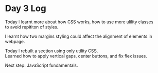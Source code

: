 # Day 3 Log

Today I learnt more about how CSS works, how to use more ulility classes to avoid repititon of styles.

I learnt how two margins styling could affect the alignment of elements in webpage.

Today I rebuilt a section using only utility CSS.  
Learned how to apply vertical gaps, center buttons, and fix flex issues.
  
Next step: JavaScript fundamentals.